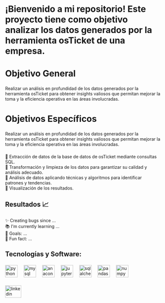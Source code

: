 <h1 align="left">¡Bienvenido a mi repositorio! Este proyecto tiene como objetivo analizar los datos generados por la herramienta osTicket de una empresa.</h1>

###

<h1 align="left">Objetivo General</h1>

###

<p align="left">Realizar un análisis en profundidad de los datos generados por la herramienta osTicket para obtener insights valiosos que permitan mejorar la toma y la eficiencia operativa en las áreas involucradas.</p>

###

<h1 align="left">Objetivos Específicos</h1>

###

<p align="left">Realizar un análisis en profundidad de los datos generados por la herramienta osTicket para obtener insights valiosos que permitan mejorar la toma y la eficiencia operativa en las áreas involucradas.</p>

###

<p align="left">🎯 Extracción de datos de la base de datos de osTicket mediante consultas SQL.<br>🎯 Transformación y limpieza de los datos para garantizar su calidad y análisis adecuado.<br>🎯 Análisis de datos aplicando técnicas y algoritmos para identificar patrones y tendencias.<br>🎯 Visualización de los resultados.</p>

###

<h2 align="left">Resultados 📈</h2>

###

<p align="left">✨ Creating bugs since ...<br>📚 I'm currently learning ...<br>🎯 Goals: ...<br>🎲 Fun fact: ...</p>

###

<h2 align="left">Tecnologías y Software:</h2>

###

<div align="left">
  <img src="https://cdn.jsdelivr.net/gh/devicons/devicon/icons/python/python-original.svg" height="40" alt="python logo"  />
  <img width="12" />
  <img src="https://cdn.jsdelivr.net/gh/devicons/devicon/icons/mysql/mysql-original.svg" height="40" alt="mysql logo"  />
  <img width="12" />
  <img src="https://cdn.jsdelivr.net/gh/devicons/devicon/icons/anaconda/anaconda-original.svg" height="40" alt="anaconda logo"  />
  <img width="12" />
  <img src="https://cdn.jsdelivr.net/gh/devicons/devicon/icons/jupyter/jupyter-original.svg" height="40" alt="jupyter logo"  />
  <img width="12" />
  <img src="https://cdn.jsdelivr.net/gh/devicons/devicon/icons/sqlalchemy/sqlalchemy-original.svg" height="40" alt="sqlalchemy logo"  />
  <img width="12" />
  <img src="https://cdn.jsdelivr.net/gh/devicons/devicon/icons/pandas/pandas-original.svg" height="40" alt="pandas logo"  />
  <img width="12" />
  <img src="https://cdn.jsdelivr.net/gh/devicons/devicon/icons/numpy/numpy-original.svg" height="40" alt="numpy logo"  />
</div>

###

<div align="left">
  <a href="sasasasasasa" target="_blank">
    <img src="https://raw.githubusercontent.com/maurodesouza/profile-readme-generator/master/src/assets/icons/social/linkedin/default.svg" width="52" height="40" alt="linkedin logo"  />
  </a>
</div>

###
